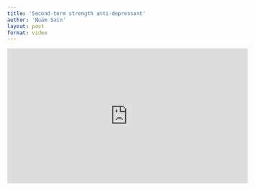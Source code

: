 ```yaml
---
title: 'Second-term strength anti-depressant'
author: 'Noam Sain'
layout: post
format: video
---
```


<iframe frameborder="0" height="315" loading="lazy" src="http://www.nbc.com/assets/video/widget/widget.html?vid=n43343" width="560"></iframe>